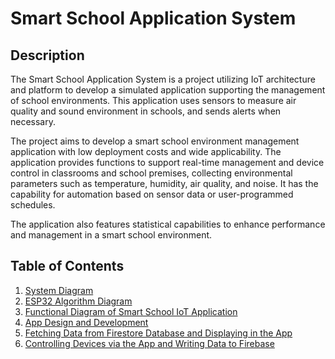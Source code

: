 # Smart School Application System

## Description

The Smart School Application System is a project utilizing IoT architecture and platform to develop a simulated application supporting the management of school environments. This application uses sensors to measure air quality and sound environment in schools, and sends alerts when necessary.

The project aims to develop a smart school environment management application with low deployment costs and wide applicability. The application provides functions to support real-time management and device control in classrooms and school premises, collecting environmental parameters such as temperature, humidity, air quality, and noise. It has the capability for automation based on sensor data or user-programmed schedules.

The application also features statistical capabilities to enhance performance and management in a smart school environment.

## Table of Contents
1. [System Diagram](#system-diagram)
2. [ESP32 Algorithm Diagram](#esp32-algorithm-diagram)
3. [Functional Diagram of Smart School IoT Application](#functional-diagram-of-smart-school-iot-application)
4. [App Design and Development](#app-design-and-development)
5. [Fetching Data from Firestore Database and Displaying in the App](#fetching-data-from-firestore-database-and-displaying-in-the-app)
6. [Controlling Devices via the App and Writing Data to Firebase](#controlling-devices-via-the-app-and-writing-data-to-firebase)

